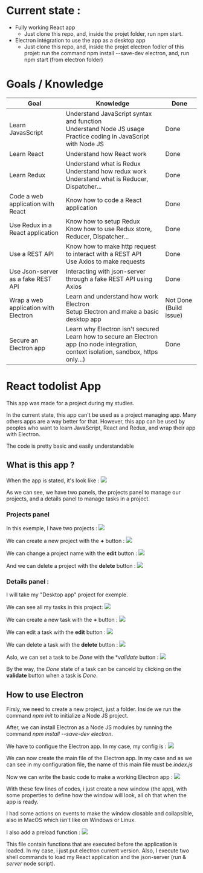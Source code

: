 # Current state :
- Fully working React app
  - Just clone this repo, and, inside the projet folder, run npm start.
- Electron intégration to use the app as a desktop app
  - Just clone this repo, and, inside the projet electron fodler of this projet: 
    run the command npm install --save-dev electron, and,
    run npm start (from electron folder)

# Goals / Knowledge
| Goal | Knowledge | Done |
|---|---|---|
|Learn JavasScript|Understand JavaScript syntax and function<br/>Understand Node JS usage<br/>Practice coding in JavaScript with Node JS|Done|
|Learn React|Understand how React work|Done|
|Learn Redux|Understand what is Redux<br/>Understand how redux work<br/>Understand what is Reducer, Dispatcher...|Done|
|Code a web application with React|Know how to code a React application|Done|
|Use Redux in a React application|Know how to setup Redux<br/>Know how to use Redux store, Reducer, Dispatcher...|Done|
|Use a REST API|Know how to make http request to interact with a REST API<br/>Use Axios to make requests|Done|
|Use Json-server as a fake REST API|Interacting with json-server through a fake REST API using Axios|Done|
|Wrap a web application with Electron|Learn and understand how work Electron<br/>Setup Electron and make a basic desktop app|Not Done (Build issue)|
|Secure an Electron app|Learn why Electron isn't secured<br/>Learn how to secure an Electron app (no node integration, context isolation, sandbox, https only...)|Done|

# React todolist App

This app was made for a project during my studies.

In the current state, this app can't be used as a project managing app. Many others apps are a way better for that.
However, this app can be used by peoples who want to learn JavaScript, React and Redux, and wrap their app with Electron.

The code is pretty basic and easily understandable

## What is this app ?

When the app is stated, it's look like :
<img src="screens/default.png"/>

As we can see, we have two panels, the projects panel to manage our projects, and a details panel to manage tasks in a project.

### Projects panel
In this exemple, I have two projects :
<img src="screens/projects.png"/>

We can create a new project with the **+** button :
<img src="screens/create-project.png"/>

We can change a project name with the **edit** button :
<img src="screens/edit-project.png"/>

And we can delete a project with the **delete** button :
<img src="screens/delete-project.png"/>

### Details panel :
I will take my "Desktop app" project for exemple.

We can see all my tasks in this project:
<img src="screens/tasks.png"/>

We can create a new task with the **+** button :
<img src="screens/create-task.png"/>

We can edit a task with the **edit** button :
<img src="screens/edit-task.png"/>

We can delete a task with the **delete** button :
<img src="screens/delete-task.png"/>

Aslo, we can set a task to be *Done* with the **validate* button :
<img src="screens/done-task.png"/>

By the way, the *Done* state of a task can be canceld by clicking on the **validate** button when a task is *Done*.

## How to use Electron

Firsly, we need to create a new project, just a folder. Inside we run the command *npm init* to initialize a Node JS project.

After, we can install Electron as a Node JS modules by running the command *npm install --save-dev electron*.

We have to configue the Electron app. In my case, my config is :
<img src="screens/electron-config.png"/>

We can now create the main file of the Electron app. In my case and as we can see in my configuration file, the name of this main file must be *index.js*

Now we can write the basic code to make a working Electron app :
<img src="screens/electron-index.png"/>

With these few lines of codes, i just create a new window (the app), with some properties to define how the window will look, all oh that when the app is ready.

I had some actions on events to make the window closable and collapsible, also in MacOS which isn't like on Windows or Linux.

I also add a preload function :
<img src="screens/electron-preload.png"/>

This file contain functions that are executed before the application is loaded. In my case, i just put electron current version.
Also, I execute two shell commands to load my React application and the json-server (*run* & *server* node script).